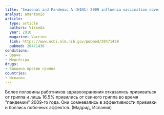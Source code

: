 ```yaml
---
title: "Seasonal and Pandemic A (H1N1) 2009 influenza vaccination coverage and attitudes among health-care workers in a Spanish University Hospital"
analyst: amantonio
article:
  type: article
  authors: Vírseda
  year: 2010
  magazine: Vaccine
  link: https://www.ncbi.nlm.nih.gov/pubmed/20471438
  pubmed: 20471438
conditions:
- Врачи
- Медсёстры
drugs:
- Вакцина против гриппа
countries:
- Испания
---
```


Более половины работников здравоохранения отказались прививаться от гриппа и лишь 16.5% привились от свиного гриппа во время "пандемии" 2009-го года. Они сомневались в эффективности прививки и боялись побочных эффектов. (Мадрид, Испания)

